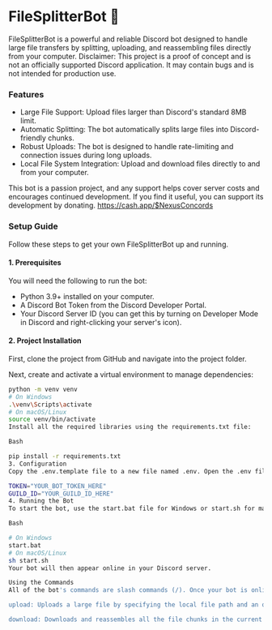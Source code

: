 # FileSplitterBot 🤖

FileSplitterBot is a powerful and reliable Discord bot designed to handle large file transfers by splitting, uploading, and reassembling files directly from your computer.
Disclaimer: This project is a proof of concept and is not an officially supported Discord application. It may contain bugs and is not intended for production use.

### Features

- Large File Support: Upload files larger than Discord's standard 8MB limit.
- Automatic Splitting: The bot automatically splits large files into Discord-friendly chunks.
- Robust Uploads: The bot is designed to handle rate-limiting and connection issues during long uploads.
- Local File System Integration: Upload and download files directly to and from your computer.

This bot is a passion project, and any support helps cover server costs and encourages continued development. If you find it useful, you can support its development by donating.
https://cash.app/$NexusConcords

### Setup Guide

Follow these steps to get your own FileSplitterBot up and running.

#### 1. Prerequisites

You will need the following to run the bot:

- Python 3.9+ installed on your computer.
- A Discord Bot Token from the Discord Developer Portal.
- Your Discord Server ID (you can get this by turning on Developer Mode in Discord and right-clicking your server's icon).

#### 2. Project Installation

First, clone the project from GitHub and navigate into the project folder.

Next, create and activate a virtual environment to manage dependencies:

```bash
python -m venv venv
# On Windows
.\venv\Scripts\activate
# On macOS/Linux
source venv/bin/activate
Install all the required libraries using the requirements.txt file:

Bash

pip install -r requirements.txt
3. Configuration
Copy the .env.template file to a new file named .env. Open the .env file and add your bot token and guild ID:

TOKEN="YOUR_BOT_TOKEN_HERE"
GUILD_ID="YOUR_GUILD_ID_HERE"
4. Running the Bot
To start the bot, use the start.bat file for Windows or start.sh for macOS/Linux. This will activate the virtual environment and run the main script.

Bash

# On Windows
start.bat
# On macOS/Linux
sh start.sh
Your bot will then appear online in your Discord server.

Using the Commands
All of the bot's commands are slash commands (/). Once your bot is online, it will automatically sync the commands to your server.

upload: Uploads a large file by specifying the local file path and an optional channel name.

download: Downloads and reassembles all the file chunks in the current channel.

